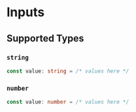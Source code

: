 # Inputs


## Supported Types

### `string`

```typescript
const value: string = /* values here */
```

### `number`

```typescript
const value: number = /* values here */
```

